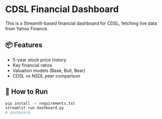 # CDSL Financial Dashboard

This is a Streamlit-based financial dashboard for CDSL, fetching live data from Yahoo Finance.

## 📦 Features
- 5-year stock price history
- Key financial ratios
- Valuation models (Base, Bull, Bear)
- CDSL vs NSDL peer comparison

## 🚀 How to Run

```bash
pip install -r requirements.txt
streamlit run dashboard.py
# dashboard
